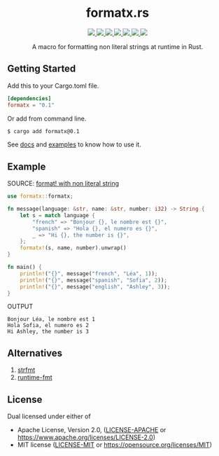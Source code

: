 <h1 align="center">formatx.rs</h1>

<p align="center">
  <a href="https://crates.io/crates/formatx">
    <img src="https://img.shields.io/crates/d/formatx?style=flat-square">
  </a>
  <a href="https://crates.io/crates/formatx">
    <img src="https://img.shields.io/crates/v/formatx?style=flat-square">
  </a>
  <a href="https://github.com/clitic/formatx.rs">
    <img src="https://img.shields.io/github/workflow/status/clitic/formatx.rs/Rust?logo=github&style=flat-square">
  </a>
  <a href="https://docs.rs/kdam/latest/formatx.rs">
    <img src="https://img.shields.io/docsrs/formatx.rs?logo=docsdotrs&style=flat-square">
  </a>
  <a href="https://github.com/clitic/formatx.rs#license">
    <img src="https://img.shields.io/crates/l/formatx?style=flat-square">
  </a>
  <a href="https://github.com/clitic/formatx.rs">
    <img src="https://img.shields.io/github/repo-size/clitic/formatx?style=flat-square">
  </a>
  <a href="https://github.com/clitic/formatx.rs">
    <img src="https://img.shields.io/tokei/lines/github/clitic/formatx.rs?logo=github&style=flat-square">
  </a>
</p>

<p align="center">A macro for formatting non literal strings at runtime in Rust.</p>

<!-- 
A crate for string formatting using runtime format strings.

This crate provides much the same facilities as `std::fmt`, with the
additional allowance for format strings which are not known until runtime.
Possible applications include internationalization, scripting, or other
customization.

The syntax for format strings and for macro invocations is equivalent to
that used by `std::fmt`, including support for positional and named
arguments. This crate shells out to the standard library implementations
for as much as possible to ensure feature parity. -->

<!-- - [How can I use a dynamic format string with the format! macro?](https://stackoverflow.com/questions/32572486/how-can-i-use-a-dynamic-format-string-with-the-format-macro) -->


## Getting Started

Add this to your Cargo.toml file.

```toml
[dependencies]
formatx = "0.1"
```

Or add from command line.

```bash
$ cargo add formatx@0.1
```

See [docs](https://docs.rs/format_template) and [examples](https://github.com/clitic/formatx.rs/tree/main/examples) to 
know how to use it.

## Example

SOURCE: [format! with non literal string](https://users.rust-lang.org/t/format-with-non-literal-string/2057)

```rust
use formatx::formatx;

fn message(language: &str, name: &str, number: i32) -> String {
    let s = match language {
        "french" => "Bonjour {}, le nombre est {}",
        "spanish" => "Hola {}, el numero es {}",
        _ => "Hi {}, the number is {}",
    };
    formatx!(s, name, number).unwrap()
}

fn main() {
    println!("{}", message("french", "Léa", 1));
    println!("{}", message("spanish", "Sofia", 2));
    println!("{}", message("english", "Ashley", 3));
}
```

OUTPUT

```
Bonjour Léa, le nombre est 1
Hola Sofia, el numero es 2
Hi Ashley, the number is 3
```

## Alternatives

1. [strfmt](https://github.com/vitiral/strfmt)
2. [runtime-fmt](https://github.com/SpaceManiac/runtime-fmt)

## License

Dual licensed under either of

- Apache License, Version 2.0, ([LICENSE-APACHE](LICENSE-APACHE) or https://www.apache.org/licenses/LICENSE-2.0)
- MIT license ([LICENSE-MIT](LICENSE-MIT) or https://opensource.org/licenses/MIT)
